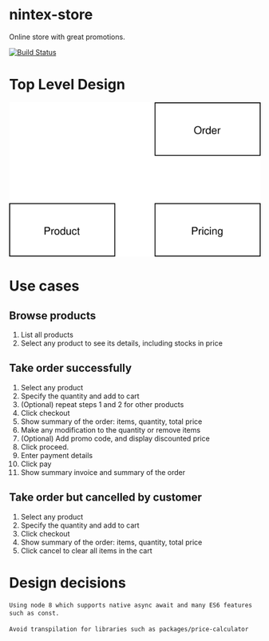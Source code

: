 # nintex-store

Online store with great promotions.

[![Build Status][1]][2]

# Top Level Design

<img src="top-level.svg" />

# Use cases

## Browse products

1. List all products
2. Select any product to see its details, including stocks in price

## Take order successfully

1. Select any product
2. Specify the quantity and add to cart
3. (Optional) repeat steps 1 and 2 for other products
4. Click checkout
5. Show summary of the order: items, quantity, total price
6. Make any modification to the quantity or remove items
7. (Optional) Add promo code, and display discounted price
8. Click proceed.
9. Enter payment details
10. Click pay
11. Show summary invoice and summary of the order

## Take order but cancelled by customer

1. Select any product
2. Specify the quantity and add to cart
3. Click checkout
4. Show summary of the order: items, quantity, total price
5. Click cancel to clear all items in the cart

# Design decisions

```
Using node 8 which supports native async await and many ES6 features such as const.

Avoid transpilation for libraries such as packages/price-calculator
```

[1]: https://travis-ci.com/engineforce/nintex-store.svg?branch=master
[2]: https://travis-ci.com/engineforce/nintex-store

